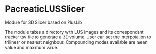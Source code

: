# PacreaticLUSSlicer

Module for 3D Slicer based on PlusLib

The module takes a directory with LUS images and its correspondant tracker tsv file to generate a 3D volume. User can set the interpolation to trilinear or nearest neighbour. Compounding modes available are mean value and maximum value.

